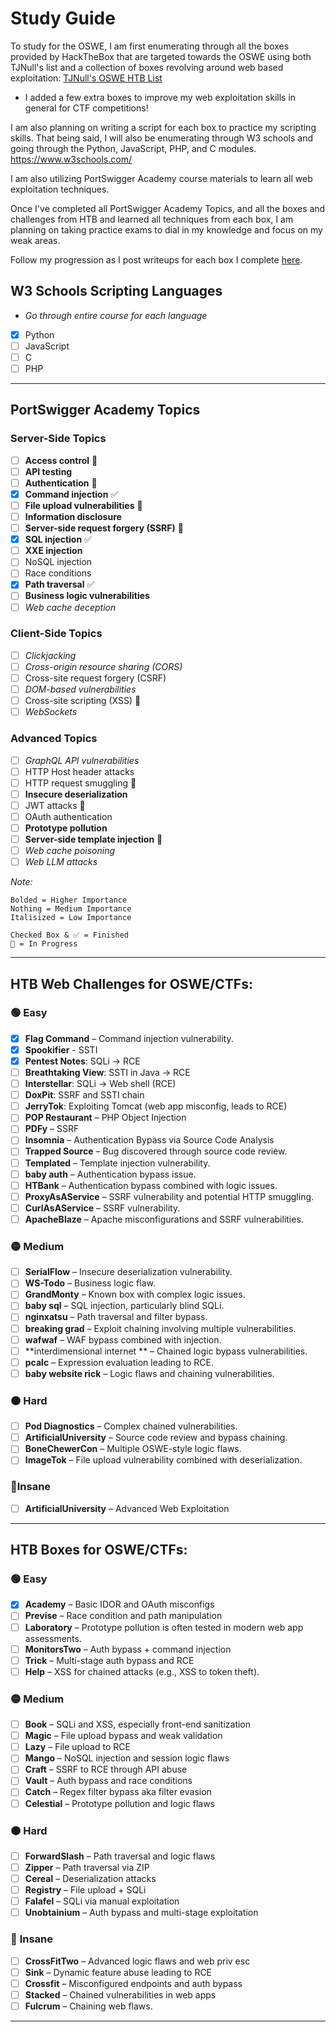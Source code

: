 # Study Guide
To study for the OSWE, I am first enumerating through all the boxes provided by HackTheBox that are targeted towards the OSWE using both TJNull's list and a collection of boxes revolving around web based exploitation:
[TJNull's OSWE HTB List](https://docs.google.com/spreadsheets/u/0/d/1dwSMIAPIam0PuRBkCiDI88pU3yzrqqHkDtBngUHNCw8/htmlview?pli=1#)
- I added a few extra boxes to improve my web exploitation skills in general for CTF competitions!

I am also planning on writing a script for each box to practice my scripting skills. That being said, I will also be enumerating through W3 schools and going through the Python, JavaScript, PHP, and C modules.
https://www.w3schools.com/

I am also utilizing PortSwigger Academy course materials to learn all web exploitation techniques.

Once I've completed all PortSwigger Academy Topics, and all the boxes and challenges from HTB and learned all techniques from each box, I am planning on taking practice exams to dial in my knowledge and focus on my weak areas.

Follow my progression as I post writeups for each box I complete [here](/Writeups/Hack%20The%20Box/).

## W3 Schools Scripting Languages 
- *Go through entire course for each language*
- [x] Python
- [ ] JavaScript
- [ ] C
- [ ] PHP

---

## PortSwigger Academy Topics
### Server-Side Topics
- [ ]  **Access control** 🔄
- [ ]  **API testing**
- [ ]  **Authentication** 🔄
- [x]  **Command injection** ✅
- [ ]  **File upload vulnerabilities** 🔄
- [ ]  **Information disclosure**
- [ ]  **Server-side request forgery (SSRF)** 🔄
- [x]  **SQL injection** ✅
- [ ]  **XXE injection**
- [ ]  NoSQL injection
- [ ]  Race conditions
- [x]  **Path traversal** ✅
- [ ]  **Business logic vulnerabilities**
- [ ]  _Web cache deception_
### Client-Side Topics
- [ ]  _Clickjacking_
- [ ]  _Cross-origin resource sharing (CORS)_
- [ ]  Cross-site request forgery (CSRF)
- [ ]  _DOM-based vulnerabilities_
- [ ]  Cross-site scripting (XSS) 🔄
- [ ]  _WebSockets_
### Advanced Topics
- [ ]  _GraphQL API vulnerabilities_ 
- [ ]  HTTP Host header attacks
- [ ]  HTTP request smuggling 🔄
- [ ]  **Insecure deserialization**
- [ ]  JWT attacks 🔄
- [ ]  OAuth authentication
- [ ]  **Prototype pollution**
- [ ]  **Server-side template injection** 🔄
- [ ]  _Web cache poisoning_
- [ ]  _Web LLM attacks_

_Note:_
```
Bolded = Higher Importance
Nothing = Medium Importance
Italisized = Low Importance

Checked Box & ✅ = Finished
🔄 = In Progress 
```

---
## HTB Web Challenges for OSWE/CTFs:
### 🟢 Easy
- [x] **Flag Command** – Command injection vulnerability.
- [x] **Spookifier** - SSTI
- [x] **Pentest Notes**: SQLi → RCE
- [ ] **Breathtaking View**: SSTI in Java → RCE
- [ ] **Interstellar**: SQLi → Web shell (RCE)
- [ ] **DoxPit**: SSRF and SSTI chain
- [ ] **JerryTok**: Exploiting Tomcat (web app misconfig, leads to RCE)
- [ ] **POP Restaurant** – PHP Object Injection
- [ ] **PDFy** – SSRF
- [ ] **Insomnia** – Authentication Bypass via Source Code Analysis
- [ ] **Trapped Source** – Bug discovered through source code review.
- [ ] **Templated** – Template injection vulnerability.
- [ ] **baby auth** – Authentication bypass issue.
- [ ] **HTBank** – Authentication bypass combined with logic issues.
- [ ] **ProxyAsAService** – SSRF vulnerability and potential HTTP smuggling.
- [ ] **CurlAsAService** – SSRF vulnerability.
- [ ] **ApacheBlaze** – Apache misconfigurations and SSRF vulnerabilities.
### 🟡 Medium
- [ ] **SerialFlow** – Insecure deserialization vulnerability.
- [ ] **WS-Todo** – Business logic flaw.
- [ ] **GrandMonty** – Known box with complex logic issues.
- [ ] **baby sql** – SQL injection, particularly blind SQLi.
- [ ] **nginxatsu** – Path traversal and filter bypass.
- [ ] **breaking grad** – Exploit chaining involving multiple vulnerabilities.
- [ ] **wafwaf** – WAF bypass combined with injection.
- [ ] **interdimensional internet ** – Chained logic bypass vulnerabilities.
- [ ] **pcalc** – Expression evaluation leading to RCE.
- [ ] **baby website rick** – Logic flaws and chaining vulnerabilities.
### 🟠 Hard
- [ ] **Pod Diagnostics** – Complex chained vulnerabilities.
- [ ] **ArtificialUniversity** – Source code review and bypass chaining.
- [ ] **BoneChewerCon** – Multiple OSWE-style logic flaws.
- [ ] **ImageTok** – File upload vulnerability combined with deserialization.
### 🔴Insane
- [ ] **ArtificialUniversity** – Advanced Web Exploitation

---
## HTB Boxes for OSWE/CTFs:
### 🟢 **Easy**
- [x] **Academy** – Basic IDOR and OAuth misconfigs
- [ ] **Previse** – Race condition and path manipulation
- [ ] **Laboratory** – Prototype pollution is often tested in modern web app assessments.
- [ ] **MonitorsTwo** – Auth bypass + command injection
- [ ] **Trick** – Multi-stage auth bypass and RCE
- [ ] **Help** – XSS for chained attacks (e.g., XSS to token theft).

### 🟡 **Medium**
- [ ] **Book** – SQLi and XSS, especially front-end sanitization
- [ ] **Magic** – File upload bypass and weak validation
- [ ] **Lazy** – File upload to RCE
- [ ] **Mango** – NoSQL injection and session logic flaws
- [ ] **Craft** – SSRF to RCE through API abuse
- [ ] **Vault** – Auth bypass and race conditions
- [ ] **Catch** – Regex filter bypass aka filter evasion
- [ ] **Celestial** – Prototype pollution and logic flaws
### 🟠 **Hard**
- [ ] **ForwardSlash** – Path traversal and logic flaws
- [ ] **Zipper** – Path traversal via ZIP
- [ ] **Cereal** – Deserialization attacks
- [ ] **Registry** – File upload + SQLi
- [ ] **Falafel** – SQLi via manual exploitation
- [ ] **Unobtainium** – Auth bypass and multi-stage exploitation
### 🔴 **Insane**
- [ ] **CrossFitTwo** – Advanced logic flaws and web priv esc
- [ ] **Sink** – Dynamic feature abuse leading to RCE
- [ ] **Crossfit** – Misconfigured endpoints and auth bypass
- [ ] **Stacked** – Chained vulnerabilities in web apps
- [ ] **Fulcrum** – Chaining web flaws.

---
